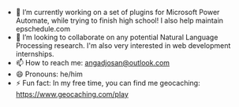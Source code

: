 - 🌱 I’m currently working on a set of plugins for Microsoft Power Automate, while trying to finish high school! I also help maintain epschedule.com
- 👯 I’m looking to collaborate on any potential Natural Language Processing research. I'm also very interested in web development internships.
- 📫 How to reach me: angadjosan@outlook.com
- 😄 Pronouns: he/him
- ⚡ Fun fact: In my free time, you can find me geocaching: https://www.geocaching.com/play
